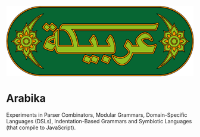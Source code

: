 


![](https://github.com/loveencounterflow/arabika/raw/master/art/arabika-logo-3.png)


# Arabika

Experiments in Parser Combinators, Modular Grammars, Domain-Specific Languages (DSLs), Indentation-Based Grammars
and Symbiotic Languages (that compile to JavaScript).

<!-- Tower of Babel -->



